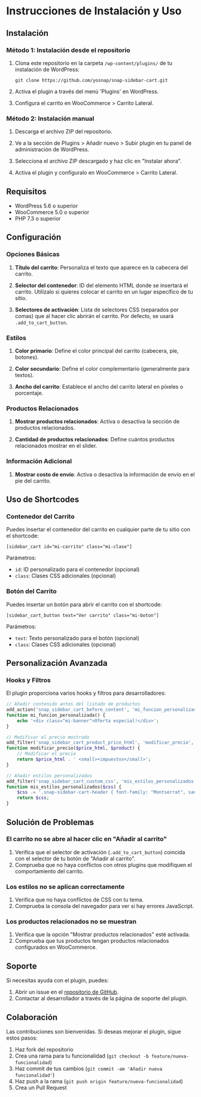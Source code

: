# Instrucciones de Instalación y Uso

## Instalación

### Método 1: Instalación desde el repositorio

1. Clona este repositorio en la carpeta `/wp-content/plugins/` de tu instalación de WordPress:
   ```
   git clone https://github.com/yosnap/snap-sidebar-cart.git
   ```

2. Activa el plugin a través del menú 'Plugins' en WordPress.

3. Configura el carrito en WooCommerce > Carrito Lateral.

### Método 2: Instalación manual

1. Descarga el archivo ZIP del repositorio.

2. Ve a la sección de Plugins > Añadir nuevo > Subir plugin en tu panel de administración de WordPress.

3. Selecciona el archivo ZIP descargado y haz clic en "Instalar ahora".

4. Activa el plugin y confíguralo en WooCommerce > Carrito Lateral.

## Requisitos

- WordPress 5.6 o superior
- WooCommerce 5.0 o superior
- PHP 7.3 o superior

## Configuración

### Opciones Básicas

1. **Título del carrito**: Personaliza el texto que aparece en la cabecera del carrito.

2. **Selector del contenedor**: ID del elemento HTML donde se insertará el carrito. Utilízalo si quieres colocar el carrito en un lugar específico de tu sitio.

3. **Selectores de activación**: Lista de selectores CSS (separados por comas) que al hacer clic abrirán el carrito. Por defecto, se usará `.add_to_cart_button`.

### Estilos

1. **Color primario**: Define el color principal del carrito (cabecera, pie, botones).

2. **Color secundario**: Define el color complementario (generalmente para textos).

3. **Ancho del carrito**: Establece el ancho del carrito lateral en píxeles o porcentaje.

### Productos Relacionados

1. **Mostrar productos relacionados**: Activa o desactiva la sección de productos relacionados.

2. **Cantidad de productos relacionados**: Define cuántos productos relacionados mostrar en el slider.

### Información Adicional

1. **Mostrar costo de envío**: Activa o desactiva la información de envío en el pie del carrito.

## Uso de Shortcodes

### Contenedor del Carrito

Puedes insertar el contenedor del carrito en cualquier parte de tu sitio con el shortcode:

```
[sidebar_cart id="mi-carrito" class="mi-clase"]
```

Parámetros:
- `id`: ID personalizado para el contenedor (opcional)
- `class`: Clases CSS adicionales (opcional)

### Botón del Carrito

Puedes insertar un botón para abrir el carrito con el shortcode:

```
[sidebar_cart_button text="Ver carrito" class="mi-boton"]
```

Parámetros:
- `text`: Texto personalizado para el botón (opcional)
- `class`: Clases CSS adicionales (opcional)

## Personalización Avanzada

### Hooks y Filtros

El plugin proporciona varios hooks y filtros para desarrolladores:

```php
// Añadir contenido antes del listado de productos
add_action('snap_sidebar_cart_before_content', 'mi_funcion_personalizada');
function mi_funcion_personalizada() {
    echo '<div class="mi-banner">Oferta especial!</div>';
}

// Modificar el precio mostrado
add_filter('snap_sidebar_cart_product_price_html', 'modificar_precio', 10, 2);
function modificar_precio($price_html, $product) {
    // Modificar el precio
    return $price_html . ' <small>+impuestos</small>';
}

// Añadir estilos personalizados
add_filter('snap_sidebar_cart_custom_css', 'mis_estilos_personalizados');
function mis_estilos_personalizados($css) {
    $css .= '.snap-sidebar-cart-header { font-family: "Montserrat", sans-serif; }';
    return $css;
}
```

## Solución de Problemas

### El carrito no se abre al hacer clic en "Añadir al carrito"

1. Verifica que el selector de activación (`.add_to_cart_button`) coincida con el selector de tu botón de "Añadir al carrito".
2. Comprueba que no haya conflictos con otros plugins que modifiquen el comportamiento del carrito.

### Los estilos no se aplican correctamente

1. Verifica que no haya conflictos de CSS con tu tema.
2. Comprueba la consola del navegador para ver si hay errores JavaScript.

### Los productos relacionados no se muestran

1. Verifica que la opción "Mostrar productos relacionados" esté activada.
2. Comprueba que tus productos tengan productos relacionados configurados en WooCommerce.

## Soporte

Si necesitas ayuda con el plugin, puedes:

1. Abrir un issue en el [repositorio de GitHub](https://github.com/yosnap/snap-sidebar-cart/issues).
2. Contactar al desarrollador a través de la página de soporte del plugin.

## Colaboración

Las contribuciones son bienvenidas. Si deseas mejorar el plugin, sigue estos pasos:

1. Haz fork del repositorio
2. Crea una rama para tu funcionalidad (`git checkout -b feature/nueva-funcionalidad`)
3. Haz commit de tus cambios (`git commit -am 'Añadir nueva funcionalidad'`)
4. Haz push a la rama (`git push origin feature/nueva-funcionalidad`)
5. Crea un Pull Request
